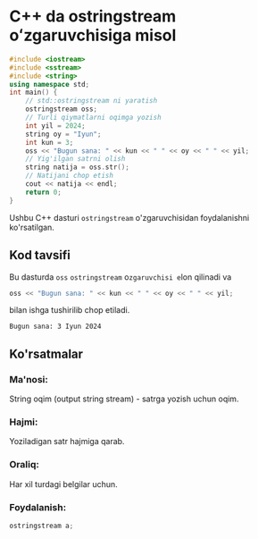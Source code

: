 # C++ da ostringstream oʻzgaruvchisiga misol
```cpp
#include <iostream>
#include <sstream>
#include <string>
using namespace std;
int main() {
    // std::ostringstream ni yaratish
    ostringstream oss;
    // Turli qiymatlarni oqimga yozish
    int yil = 2024;
    string oy = "Iyun";
    int kun = 3;
    oss << "Bugun sana: " << kun << " " << oy << " " << yil;
    // Yig'ilgan satrni olish
    string natija = oss.str();
    // Natijani chop etish
    cout << natija << endl;
    return 0;
}
```
Ushbu C++ dasturi `ostringstream` o'zgaruvchisidan foydalanishni ko'rsatilgan.
## Kod tavsifi
Bu dasturda `oss` `ostringstream` o`zgaruvchisi e`lon qilinadi va 
```cpp
oss << "Bugun sana: " << kun << " " << oy << " " << yil;
```
 bilan ishga tushirilib chop etiladi.
```console
Bugun sana: 3 Iyun 2024
```
## Ko'rsatmalar
### Ma'nosi:
String oqim (output string stream) - satrga yozish uchun oqim.
### Hajmi:
Yoziladigan satr hajmiga qarab.
### Oraliq:
Har xil turdagi belgilar uchun.
### Foydalanish:
```cpp
ostringstream a;
```
